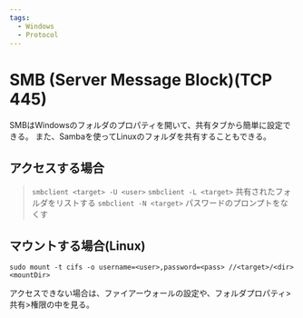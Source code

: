 ```yaml
---
tags:
  - Windows
  - Protocol
---
```


# SMB (Server Message Block)(TCP 445)
SMBはWindowsのフォルダのプロパティを開いて、共有タブから簡単に設定できる。
また、Sambaを使ってLinuxのフォルダを共有することもできる。

## アクセスする場合
> `smbclient <target> -U <user>`
> `smbclient -L <target>` 共有されたフォルダをリストする
> `smbclient -N <target>` パスワードのプロンプトをなくす

## マウントする場合(Linux)
`sudo mount -t cifs -o username=<user>,password=<pass> //<target>/<dir> <mountDir>`

アクセスできない場合は、ファイアーウォールの設定や、フォルダプロパティ>共有>権限の中を見る。
